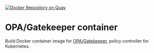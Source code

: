 [![Docker Repository on Quay](https://quay.io/repository/cybozu/gatekeeper/status "Docker Repository on Quay")](https://quay.io/repository/cybozu/gatekeeper)

OPA/Gatekeeper container
========================

Build Docker container image for [OPA/Gatekeeper][], policy controller for Kubernetes.


[OPA/Gatekeeper]: https://www.openpolicyagent.org/
